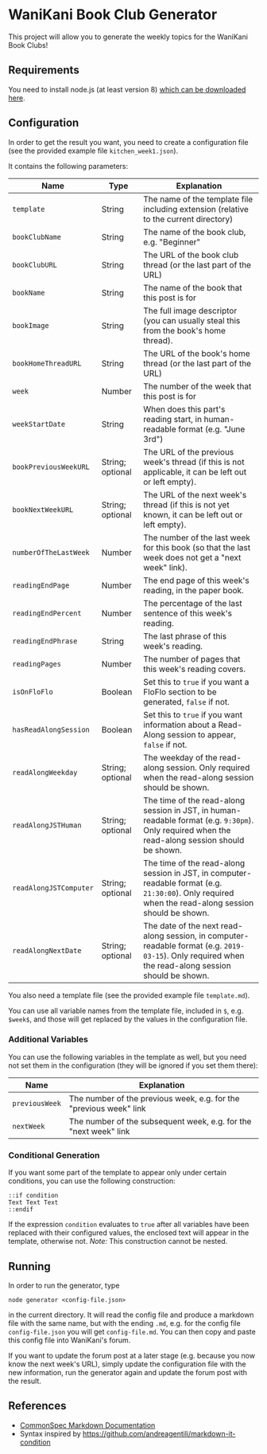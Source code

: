 # WaniKani Book Club Generator

This project will allow you to generate the weekly topics for the WaniKani Book Clubs!

## Requirements

You need to install node.js (at least version 8) [which can be downloaded here](https://nodejs.org/en/download/).

## Configuration

In order to get the result you want, you need to create a configuration file (see the provided example file `kitchen_week1.json`).

It contains the following parameters:

|Name|Type|Explanation|
|----|----|-----------|
|`template`|String|The name of the template file including extension (relative to the current directory)|
|`bookClubName`|String|The name of the book club, e.g. "Beginner"|
|`bookClubURL`|String|The URL of the book club thread (or the last part of the URL)|
|`bookName`|String|The name of the book that this post is for|
|`bookImage`|String|The full image descriptor (you can usually steal this from the book's home thread).|
|`bookHomeThreadURL`|String|The URL of the book's home thread (or the last part of the URL)|
|`week`|Number|The number of the week that this post is for|
|`weekStartDate`|String|When does this part's reading start, in human-readable format (e.g. "June 3rd")|
|`bookPreviousWeekURL`|String; optional|The URL of the previous week's thread (if this is not applicable, it can be left out or left empty).|
|`bookNextWeekURL`|String; optional|The URL of the next week's thread (if this is not yet known, it can be left out or left empty).|
|`numberOfTheLastWeek`|Number|The number of the last week for this book (so that the last week does not get a "next week" link).|
|`readingEndPage`|Number|The end page of this week's reading, in the paper book.| 
|`readingEndPercent`|Number|The percentage of the last sentence of this week's reading.| 
|`readingEndPhrase`|String|The last phrase of this week's reading.| 
|`readingPages`|Number|The number of pages that this week's reading covers.| 
|`isOnFloFlo`|Boolean|Set this to `true` if you want a FloFlo section to be generated, `false` if not.|
|`hasReadAlongSession`|Boolean|Set this to `true` if you want information about a Read-Along session to appear, `false` if not.|
|`readAlongWeekday`|String; optional|The weekday of the read-along session. Only required when the read-along session should be shown.|
|`readAlongJSTHuman`|String; optional|The time of the read-along session in JST, in human-readable format (e.g. `9:30pm`). Only required when the read-along session should be shown.|
|`readAlongJSTComputer`|String; optional|The time of the read-along session in JST, in computer-readable format (e.g. `21:30:00`). Only required when the read-along session should be shown.|
|`readAlongNextDate`|String; optional|The date of the next read-along session, in computer-readable format (e.g. `2019-03-15`). Only required when the read-along session should be shown.|


You also need a template file (see the provided example file `template.md`).

You can use all variable names from the template file, included in `$`, e.g. `$week$`, and
those will get replaced by the values in the configuration file.

### Additional Variables

You can use the following variables in the template as well, but you need not set them in the configuration
(they will be ignored if you set them there):

|Name|Explanation|
|----|-----------|
|`previousWeek`|The number of the previous week, e.g. for the "previous week" link|
|`nextWeek`|The number of the subsequent week, e.g. for the "next week" link|

### Conditional Generation

If you want some part of the template to appear only under certain conditions, you can use the following construction:

```
::if condition
Text Text Text
::endif
```

If the expression `condition` evaluates to `true` after all variables have been replaced with their configured values,
the enclosed text will appear in the template, otherwise not.
*Note:* This construction cannot be nested.

## Running

In order to run the generator, type

`node generator <config-file.json>`

in the current directory. It will read the config file and produce a markdown file
with the same name, but with the ending `.md`, e.g. for the config file `config-file.json` you will get `config-file.md`.
You can then copy and paste this config file into WaniKani's forum.

If you want to update the forum post at a later stage (e.g. because you now know the next week's URL),
simply update the configuration file with the new information, run the generator again and update the
forum post with the result.


## References

* [CommonSpec Markdown Documentation](https://spec.commonmark.org/0.29/)
* Syntax inspired by https://github.com/andreagentili/markdown-it-condition

